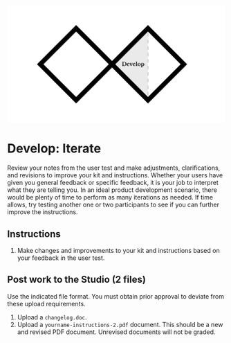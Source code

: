 ![Double Diamond Develop Phase graphic](/assets/dd-process-develop-1200px@2x.png)

# Develop: Iterate

Review your notes from the user test and make adjustments, clarifications, and revisions to improve your kit and instructions. Whether your users have given you general feedback or specific feedback, it is your job to interpret what they are telling you. In an ideal product development scenario, there would be plenty of time to perform as many iterations as needed. If time allows, try testing another one or two participants to see if you can further improve the instructions.

## Instructions

1. Make changes and improvements to your kit and instructions based on your feedback in the user test.

## Post work to the Studio (2 files)

Use the indicated file format. You must obtain prior approval to deviate from these upload requirements.

1. Upload a `changelog.doc`.
2. Upload a `yourname-instructions-2.pdf` document. This should be a new and revised PDF document. Unrevised documents will not be graded.
